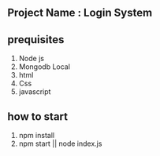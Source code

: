 ## Project Name : Login System

## prequisites 
1. Node js
2. Mongodb Local
3. html
4. Css
5. javascript


## how to start

1. npm install
2. npm start || node index.js